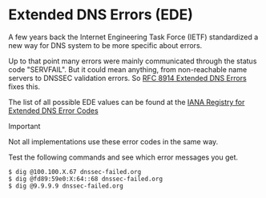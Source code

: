 # Extended DNS Errors (EDE)

A few years back the Internet Engineering Task Force (IETF) standardized
a new way for DNS system to be more specific about errors.

Up to that point many errors were mainly communicated through the status code "SERVFAIL".
But it could mean anything, from non-reachable name servers to DNSSEC validation errors.
So [RFC 8914 Extended DNS Errors](https://www.rfc-editor.org/rfc/rfc8914) fixes this.

The list of all possible EDE values can be found at the [IANA Registry for Extended DNS Error Codes](https://www.iana.org/assignments/dns-parameters/dns-parameters.xhtml#extended-dns-error-codes)

> [!IMPORTANT]
> Not all implementations use these error codes in the same way.

Test the following commands and see which error messages you get.
```
$ dig @100.100.X.67 dnssec-failed.org
$ dig @fd89:59e0:X:64::68 dnssec-failed.org
$ dig @9.9.9.9 dnssec-failed.org
```
